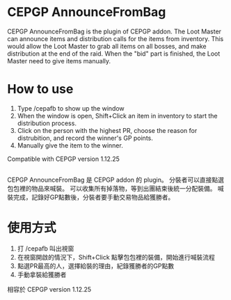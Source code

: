 # CEPGP AnnounceFromBag

CEPGP AnnounceFromBag is the plugin of CEPGP addon.
The Loot Master can announce items and distribution calls for the items from inventory.
This would allow the Loot Master to grab all items on all bosses, and make distribution at the end of the raid.
When the "bid" part is finished, the Loot Master need to give items manually.

# How to use

1. Type /cepafb to show up the window
2. When the window is open, Shift+Click an item in inventory to start the distribution process.
3. Click on the person with the highest PR, choose the reason for distrubition, and record the winner's GP points.
4. Manually give the item to the winner.

Compatible with CEPGP version 1.12.25

##

CEPGP AnnounceFromBag 是 CEPGP addon 的 plugin。
分裝者可以直接點選包包裡的物品來喊裝。 
可以收集所有掉落物，等到出團結束後統一分配裝備。
喊裝完成，記錄好GP點數後，分裝者要手動交易物品給獲勝者。

# 使用方式

1. 打 /cepafb 叫出視窗
2. 在視窗開啟的情況下，Shift+Click 點擊包包裡的裝備，開始進行喊裝流程
3. 點選PR最高的人，選擇給裝的理由，紀錄獲勝者的GP點數
4. 手動拿裝給獲勝者

相容於 CEPGP version 1.12.25
